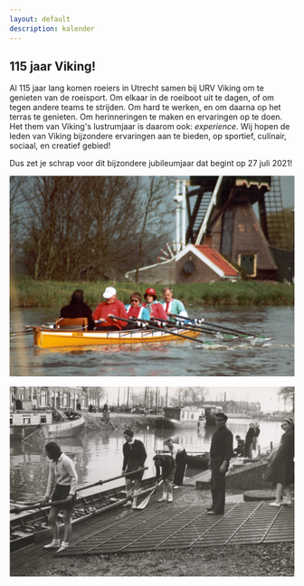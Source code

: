 ```yaml
---
layout: default
description: kalender
---
```


## 115 jaar Viking!

Al 115 jaar lang komen roeiers in Utrecht samen bij URV Viking om te genieten van de roeisport. Om elkaar in de roeiboot uit te dagen, of om tegen andere teams te strijden. Om hard te werken, en om daarna op het terras te genieten. Om herinneringen te maken en ervaringen op te doen. Het them van Viking's lustrumjaar is daarom ook: _experience_. Wij hopen de leden van Viking bijzondere ervaringen aan te bieden, op sportief, culinair, sociaal, en creatief gebied!  

Dus zet je schrap voor dit bijzondere jubileumjaar dat begint op 27 juli 2021! 

![plaatje Hart van Holland](hart-van-holland.png)

![plaatje bootsman](bootsman.png) 